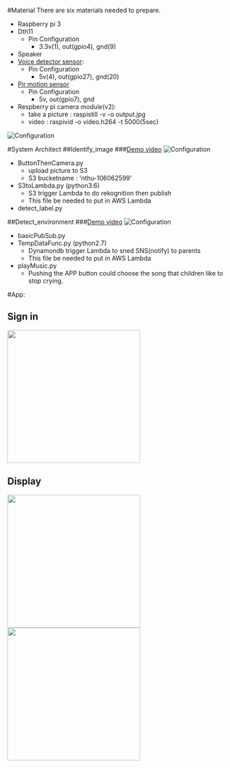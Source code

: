#Material
There are six materials needed to prepare.

* Raspberry pi 3 
* Dth11
	* Pin Configuration
		* 3.3v(1), out(gpio4), gnd(9)
* Speaker 
* [Voice detector sensor](https://www.taiwaniot.com.tw/product/聲音感測器模組-sound-detect-sensor/):
	* Pin Configuration 	
		* 5v(4), out(gpio27), gnd(20)
* [Pir motion sensor](https://maker.pro/raspberry-pi/tutorial/how-to-interface-a-pir-motion-sensor-with-raspberry-pi-gpio)
	* Pin Configuration 
		* 5v, out(gpio7), gnd
* Respberry pi camera module(v2):
	* take a picture : raspistill -v -o output.jpg
	* video  :  raspivid -o video.h264 -t 5000(5sec)
	
![Configuration](http://wordpress.bestdaylong.com/wp-content/uploads/2016/12/RPi-3的GPIO腳位_01.jpg)

#System Architect
##Identify_image
###[Demo video](https://www.youtube.com/watch?v=iWKzJXttQiE)
![Configuration](https://epl.tw/wp-content/uploads/2018/09/螢幕快照-2018-09-13-下午12.23.39.png)

* ButtonThenCamera.py
	* upload picture to S3
	* S3 bucketname : 'nthu-106062599'
* S3toLambda.py (python3.6)
	* S3 trigger Lambda to do rekognition then publish
	* This file be needed to put in AWS Lambda
* detect_label.py

##Detect_environment
###[Demo video](https://www.youtube.com/watch?v=BRCUmnfonFg)
![Configuration](https://epl.tw/wp-content/uploads/2018/09/螢幕快照-2018-09-13-下午12.24.03-1.png)

* basicPubSub.py
* TempDataFunc.py (python2.7) 
	* Dynamondb trigger Lambda to sned SNS(notify) to parents
	* This file be needed to put in AWS Lambda
* playMusic.py	
	* Pushing the APP button could choose the song that children like to stop crying.
	
#App:
## Sign in

<img src="https://epl.tw/wp-content/uploads/2018/09/螢幕快照-2018-08-31-下午3.11.14.png"  width="300">

## Display

<img src="https://epl.tw/wp-content/uploads/2018/09/螢幕快照-2018-08-31-下午3.10.37.png"  width="300">
<img src="https://epl.tw/wp-content/uploads/2018/09/螢幕快照-2018-08-31-下午3.11.06.png"  width="300">

